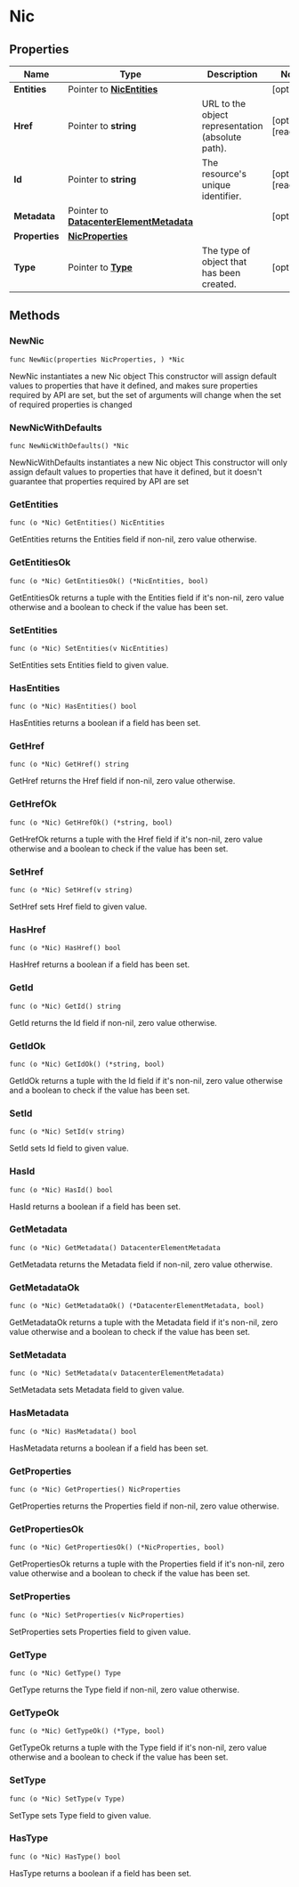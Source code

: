 # Nic

## Properties

|Name | Type | Description | Notes|
|------------ | ------------- | ------------- | -------------|
|**Entities** | Pointer to [**NicEntities**](NicEntities.md) |  | [optional] |
|**Href** | Pointer to **string** | URL to the object representation (absolute path). | [optional] [readonly] |
|**Id** | Pointer to **string** | The resource&#39;s unique identifier. | [optional] [readonly] |
|**Metadata** | Pointer to [**DatacenterElementMetadata**](DatacenterElementMetadata.md) |  | [optional] |
|**Properties** | [**NicProperties**](NicProperties.md) |  | |
|**Type** | Pointer to [**Type**](Type.md) | The type of object that has been created. | [optional] |

## Methods

### NewNic

`func NewNic(properties NicProperties, ) *Nic`

NewNic instantiates a new Nic object
This constructor will assign default values to properties that have it defined,
and makes sure properties required by API are set, but the set of arguments
will change when the set of required properties is changed

### NewNicWithDefaults

`func NewNicWithDefaults() *Nic`

NewNicWithDefaults instantiates a new Nic object
This constructor will only assign default values to properties that have it defined,
but it doesn't guarantee that properties required by API are set

### GetEntities

`func (o *Nic) GetEntities() NicEntities`

GetEntities returns the Entities field if non-nil, zero value otherwise.

### GetEntitiesOk

`func (o *Nic) GetEntitiesOk() (*NicEntities, bool)`

GetEntitiesOk returns a tuple with the Entities field if it's non-nil, zero value otherwise
and a boolean to check if the value has been set.

### SetEntities

`func (o *Nic) SetEntities(v NicEntities)`

SetEntities sets Entities field to given value.

### HasEntities

`func (o *Nic) HasEntities() bool`

HasEntities returns a boolean if a field has been set.

### GetHref

`func (o *Nic) GetHref() string`

GetHref returns the Href field if non-nil, zero value otherwise.

### GetHrefOk

`func (o *Nic) GetHrefOk() (*string, bool)`

GetHrefOk returns a tuple with the Href field if it's non-nil, zero value otherwise
and a boolean to check if the value has been set.

### SetHref

`func (o *Nic) SetHref(v string)`

SetHref sets Href field to given value.

### HasHref

`func (o *Nic) HasHref() bool`

HasHref returns a boolean if a field has been set.

### GetId

`func (o *Nic) GetId() string`

GetId returns the Id field if non-nil, zero value otherwise.

### GetIdOk

`func (o *Nic) GetIdOk() (*string, bool)`

GetIdOk returns a tuple with the Id field if it's non-nil, zero value otherwise
and a boolean to check if the value has been set.

### SetId

`func (o *Nic) SetId(v string)`

SetId sets Id field to given value.

### HasId

`func (o *Nic) HasId() bool`

HasId returns a boolean if a field has been set.

### GetMetadata

`func (o *Nic) GetMetadata() DatacenterElementMetadata`

GetMetadata returns the Metadata field if non-nil, zero value otherwise.

### GetMetadataOk

`func (o *Nic) GetMetadataOk() (*DatacenterElementMetadata, bool)`

GetMetadataOk returns a tuple with the Metadata field if it's non-nil, zero value otherwise
and a boolean to check if the value has been set.

### SetMetadata

`func (o *Nic) SetMetadata(v DatacenterElementMetadata)`

SetMetadata sets Metadata field to given value.

### HasMetadata

`func (o *Nic) HasMetadata() bool`

HasMetadata returns a boolean if a field has been set.

### GetProperties

`func (o *Nic) GetProperties() NicProperties`

GetProperties returns the Properties field if non-nil, zero value otherwise.

### GetPropertiesOk

`func (o *Nic) GetPropertiesOk() (*NicProperties, bool)`

GetPropertiesOk returns a tuple with the Properties field if it's non-nil, zero value otherwise
and a boolean to check if the value has been set.

### SetProperties

`func (o *Nic) SetProperties(v NicProperties)`

SetProperties sets Properties field to given value.


### GetType

`func (o *Nic) GetType() Type`

GetType returns the Type field if non-nil, zero value otherwise.

### GetTypeOk

`func (o *Nic) GetTypeOk() (*Type, bool)`

GetTypeOk returns a tuple with the Type field if it's non-nil, zero value otherwise
and a boolean to check if the value has been set.

### SetType

`func (o *Nic) SetType(v Type)`

SetType sets Type field to given value.

### HasType

`func (o *Nic) HasType() bool`

HasType returns a boolean if a field has been set.



